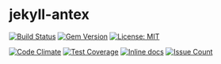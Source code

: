 # jekyll-antex

[![Build Status](https://travis-ci.org/paolobrasolin/jekyll-antex.svg?branch=master)](https://travis-ci.org/paolobrasolin/jekyll-antex)
[![Gem Version](https://badge.fury.io/rb/jekyll-antex.svg)](https://badge.fury.io/rb/jekyll-antex)
[![License: MIT](https://img.shields.io/badge/License-MIT-yellow.svg)](https://opensource.org/licenses/MIT)

[![Code Climate](https://codeclimate.com/github/paolobrasolin/jekyll-antex/badges/gpa.svg)](https://codeclimate.com/github/paolobrasolin/jekyll-antex)
[![Test Coverage](https://codeclimate.com/github/paolobrasolin/jekyll-antex/badges/coverage.svg)](https://codeclimate.com/github/paolobrasolin/jekyll-antex/coverage)
[![Inline docs](http://inch-ci.org/github/paolobrasolin/jekyll-antex.svg?branch=master)](http://inch-ci.org/github/paolobrasolin/jekyll-antex)
[![Issue Count](https://codeclimate.com/github/paolobrasolin/jekyll-antex/badges/issue_count.svg)](https://codeclimate.com/github/paolobrasolin/jekyll-antex)
